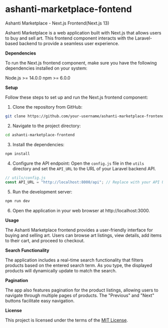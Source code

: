 # ashanti-marketplace-fontend

Ashanti Marketplace - Next.js Frontend(Next.js 13)

Ashanti Marketplace is a web application built with Next.js that allows users to buy and sell art. This frontend component interacts with the Laravel-based backend to provide a seamless user experience.

**Dependencies**

To run the Next.js frontend component, make sure you have the following dependencies installed on your system:

Node.js >= 14.0.0
npm >= 6.0.0


**Setup**


Follow these steps to set up and run the Next.js frontend component:

1. Clone the repository from GitHub:

```bash
git clone https://github.com/your-username/ashanti-marketplace-frontend.git
```

2. Navigate to the project directory:

```bash
cd ashanti-marketplace-frontend
```

3. Install the dependencies:

```bash
npm install
```

4. Configure the API endpoint:
   Open the `config.js` file in the `utils` directory and set the `API_URL` to the URL of your Laravel backend API.

```javascript
// utils/config.js
const API_URL = "http://localhost:8000/api"; // Replace with your API URL
```

5. Run the development server:

```bash
npm run dev
```

6. Open the application in your web browser at http://localhost:3000.

**Usage**

The Ashanti Marketplace frontend provides a user-friendly interface for buying and selling art. Users can browse art listings, view details, add items to their cart, and proceed to checkout.

**Search Functionality**

The application includes a real-time search functionality that filters products based on the entered search term. As you type, the displayed products will dynamically update to match the search.

**Pagination**

The app also features pagination for the product listings, allowing users to navigate through multiple pages of products. The "Previous" and "Next" buttons facilitate easy navigation.



**License**


This project is licensed under the terms of the [MIT License](https://opensource.org/licenses/MIT).
